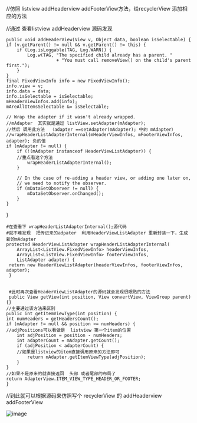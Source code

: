 
//仿照 listview addHeaderview addFooterView方法，给recyclerView 添加相应的方法  

//通过 查看listview addHeaderview 源码发现

    public void addHeaderView(View v, Object data, boolean isSelectable) {
    if (v.getParent() != null && v.getParent() != this) {
        if (Log.isLoggable(TAG, Log.WARN)) {
            Log.w(TAG, "The specified child already has a parent. "
                       + "You must call removeView() on the child's parent first.");
        }
    }
    final FixedViewInfo info = new FixedViewInfo();
    info.view = v;
    info.data = data;
    info.isSelectable = isSelectable;
    mHeaderViewInfos.add(info);
    mAreAllItemsSelectable &= isSelectable;
   
    // Wrap the adapter if it wasn't already wrapped.
    //mAdapter  其实就是通过 listView.setAdapter(mAdapter); 
    //然后 调用此方法  （adapter ==setAdapter(mAdapter); 中的 mAdapter）
    //wrapHeaderListAdapterInternal(mHeaderViewInfos, mFooterViewInfos, adapter); 负的值
    if (mAdapter != null) {
        if (!(mAdapter instanceof HeaderViewListAdapter)) {
        //重点看这个方法
            wrapHeaderListAdapterInternal();
        }

        // In the case of re-adding a header view, or adding one later on,
        // we need to notify the observer.
        if (mDataSetObserver != null) {
            mDataSetObserver.onChanged();
        }
    }
}

    #在查看下 wrapHeaderListAdapterInternal();源代码
    #就不难发现  把传进来的adpater  利用HeaderViewListAdapter 重新封装一下，生成新的mAdapter
    protected HeaderViewListAdapter wrapHeaderListAdapterInternal(
        ArrayList<ListView.FixedViewInfo> headerViewInfos,
        ArrayList<ListView.FixedViewInfo> footerViewInfos,
        ListAdapter adapter) {
     return new HeaderViewListAdapter(headerViewInfos, footerViewInfos, adapter);
     }


     #此时再次查看HeaderViewListAdapter的源码就会发现很眼熟的方法
     public View getView(int position, View convertView, ViewGroup parent) {}
    //主要通过该方法来区别
    public int getItemViewType(int position) {
    int numHeaders = getHeadersCount();
    if (mAdapter != null && position >= numHeaders) {
    //adjPositions可以看做是  listview 第一个item的位置
        int adjPosition = position - numHeaders;
        int adapterCount = mAdapter.getCount();
        if (adjPosition < adapterCount) {
        //如果是listview的item直接调用原来的方法即可
            return mAdapter.getItemViewType(adjPosition);
        }
    }
    //如果不是原来的就直接返回  头部 或者尾部的布局了
    return AdapterView.ITEM_VIEW_TYPE_HEADER_OR_FOOTER;
    }
 
 //到此就可以根据源码来仿照写个 recyclerView 的 addHeaderview addFooterView
 
 
 ![image](https://github.com/shijinjom/CustomRecyclerView/blob/master/Screenshot_20180509-131422.jpg)
